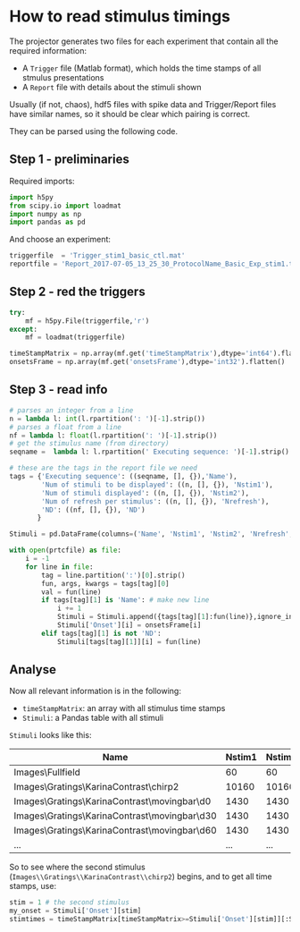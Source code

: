 # How to read stimulus timings

The projector generates two files for each experiment that contain all the required information:
* A ``Trigger`` file (Matlab format), which holds the time stamps of all stmulus presentations
* A ``Report`` file with details about the stimuli shown

Usually (if not, chaos), hdf5 files with spike data and Trigger/Report files have similar names,
so it should be clear which pairing is correct.

They can be parsed using the following code.

## Step 1 - preliminaries

Required imports:

```python
import h5py
from scipy.io import loadmat
import numpy as np
import pandas as pd
```

And choose an experiment:

```python
triggerfile  = 'Trigger_stim1_basic_ctl.mat'
reportfile = 'Report_2017-07-05_13_25_30_ProtocolName_Basic_Exp_stim1.txt'
```
## Step 2 - red the triggers

```python
try:
    mf = h5py.File(triggerfile,'r')
except:
    mf = loadmat(triggerfile)

timeStampMatrix = np.array(mf.get('timeStampMatrix'),dtype='int64').flatten()
onsetsFrame = np.array(mf.get('onsetsFrame'),dtype='int32').flatten()
```

## Step 3 - read info

```python
# parses an integer from a line
n = lambda l: int(l.rpartition(': ')[-1].strip())
# parses a float from a line
nf = lambda l: float(l.rpartition(': ')[-1].strip())
# get the stimulus name (from directory)
seqname =  lambda l: l.rpartition(' Executing sequence: ')[-1].strip().replace('D:\\Stimuli\\','')

# these are the tags in the report file we need
tags = {'Executing sequence': ((seqname, [], {}),'Name'),
        'Num of stimuli to be displayed': ((n, [], {}), 'Nstim1'),
        'Num of stimuli displayed': ((n, [], {}), 'Nstim2'),
        'Num of refresh per stimulus': ((n, [], {}), 'Nrefresh'),
        'ND': ((nf, [], {}), 'ND')
       }

Stimuli = pd.DataFrame(columns=('Name', 'Nstim1', 'Nstim2', 'Nrefresh', 'Onset'))

with open(prtcfile) as file:
    i = -1
    for line in file:
        tag = line.partition(':')[0].strip()
        fun, args, kwargs = tags[tag][0]
        val = fun(line)
        if tags[tag][1] is 'Name': # make new line
            i += 1
            Stimuli = Stimuli.append({tags[tag][1]:fun(line)},ignore_index=True)
            Stimuli['Onset'][i] = onsetsFrame[i]
        elif tags[tag][1] is not 'ND':
            Stimuli[tags[tag][1]][i] = fun(line)
```
## Analyse

Now all relevant information is in the following:
* ``timeStampMatrix``: an array with all stimulus time stamps
* ``Stimuli``: a Pandas table with all stimuli

``Stimuli`` looks like this:

Name|Nstim1|Nstim2|Nrefresh|Onset
---|---|---|---|---
Images\\Fullfield|60|60|120|220625
Images\\Gratings\\KarinaContrast\\chirp2|10160|10160|2|1091770
Images\\Gratings\\KarinaContrast\\movingbar\\d0|1430|1430|2|3505340
Images\\Gratings\\KarinaContrast\\movingbar\\d30|1430|1430|2|3863403
Images\\Gratings\\KarinaContrast\\movingbar\\d60|1430|1430|2|4221583
...|...|...|...|...

So to see where the second stimulus (``Images\\Gratings\\KarinaContrast\\chirp2``) begins, and to get all time stamps, use:

```python
stim = 1 # the second stimulus
my_onset = Stimuli['Onset'][stim]
stimtimes = timeStampMatrix[timeStampMatrix>=Stimuli['Onset'][stim]][:Stimuli['Nstim1'][stim]]
```

